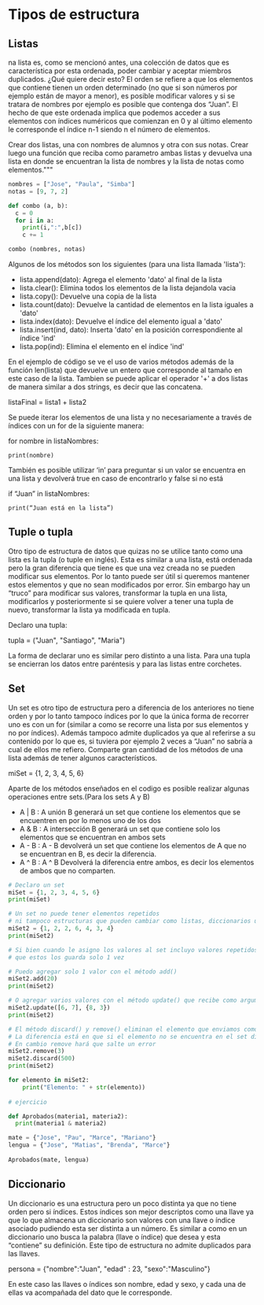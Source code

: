 # Tipos de estructura

## Listas

na lista es, como se mencionó antes, una colección de datos que es característica por esta ordenada, poder cambiar y aceptar miembros duplicados. ¿Qué quiere decir esto? El orden se refiere a que los elementos que contiene tienen un orden determinado (no que si son números por ejemplo están de mayor a menor), es posible modificar valores y si se tratara de nombres por ejemplo es posible que contenga dos “Juan”. El hecho de que este ordenada implica que podemos acceder a sus elementos con índices numéricos que comienzan en 0 y al último elemento le corresponde el índice n-1 siendo n el número de elementos.

Crear dos listas, una con nombres de alumnos y otra con sus notas. Crear luego una función que reciba como parametro ambas listas y devuelva una lista en donde se encuentran la lista de nombres y la lista de notas como elementos."""

```py
nombres = ["Jose", "Paula", "Simba"]
notas = [9, 7, 2]

def combo (a, b):
  c = 0
  for i in a:
    print(i,":",b[c])
    c += 1

combo (nombres, notas)
```

Algunos de los métodos son los siguientes (para una lista llamada 'lista'):
 
- lista.append(dato): Agrega el elemento 'dato' al final de la lista
- lista.clear(): Elimina todos los elementos de la lista dejandola vacia
- lista.copy(): Devuelve una copia de la lista
- lista.count(dato): Devuelve la cantidad de elementos en la lista iguales a 'dato'
- lista.index(dato): Devuelve el índice del elemento igual a 'dato'
- lista.insert(ind, dato): Inserta 'dato' en la posición correspondiente al índice 'ind'
- lista.pop(ind): Elimina el elemento en el índice 'ind'

En el ejemplo de código se ve el uso de varios métodos además de la función len(lista) que devuelve un entero que corresponde al tamaño en este caso de la lista. Tambien se puede aplicar el operador '+' a dos listas de manera similar a dos strings, es decir que las concatena.

listaFinal = lista1 + lista2

Se puede iterar los elementos de una lista y no necesariamente a través de índices con un for de la siguiente manera:

for nombre in listaNombres:

`print(nombre)`

También es posible utilizar ‘in’ para preguntar si un valor se encuentra en una lista y devolverá true en caso de encontrarlo y false si no está

if “Juan” in listaNombres:

`print(“Juan está en la lista”)`

## Tuple o tupla

Otro tipo de estructura de datos que quizas no se utilice tanto como una lista es la tupla (o tuple en inglés). Esta es similar a una lista, está ordenada pero la gran diferencia que tiene es que una vez creada no se pueden modificar sus elementos. Por lo tanto puede ser útil si queremos mantener estos elementos y que no sean modificados por error. Sin embargo hay un “truco” para modificar sus valores, transformar la tupla en una lista, modificarlos y posteriormente si se quiere volver a tener una tupla de nuevo, transformar la lista ya modificada en tupla.

Declaro una tupla:

tupla = ("Juan", "Santiago", "Maria")

La forma de declarar uno es similar pero distinto a una lista. Para una tupla se encierran los datos entre paréntesis y para las listas entre corchetes.

## Set

Un set es otro tipo de estructura pero a diferencia de los anteriores no tiene orden y por lo tanto tampoco índices por lo que la única forma de recorrer uno es con un for (similar a como se recorre una lista por sus elementos y no por índices). Además tampoco admite duplicados ya que al referirse a su contenido por lo que es, si tuviera por ejemplo 2 veces a “Juan” no sabría a cual de ellos me refiero. Comparte gran cantidad de los métodos de una lista además de tener algunos característicos.

miSet = {1, 2, 3, 4, 5, 6}

Aparte de los métodos enseñados en el codigo es posible realizar algunas operaciones entre sets.(Para los sets A y B)

- A | B : A unión B generará un set que contiene los elementos que se encuentren en por lo menos uno de los dos
- A & B : A intersección B generará un set que contiene solo los elementos que se encuentran en ambos sets
- A - B : A - B devolverá un set que contiene los elementos de A que no se encuentran en B, es decir la diferencia.
- A ^ B : A ^ B Devolverá la diferencia entre ambos, es decir los elementos de ambos que no comparten.

```py
# Declaro un set
miSet = {1, 2, 3, 4, 5, 6}
print(miSet)

# Un set no puede tener elementos repetidos 
# ni tampoco estructuras que pueden cambiar como listas, diccionarios u otro set
miSet2 = {1, 2, 2, 6, 4, 3, 4}
print(miSet2)

# Si bien cuando le asigno los valores al set incluyo valores repetidos se puede ver cuando se lo imprime
# que estos los guarda solo 1 vez

# Puedo agregar solo 1 valor con el método add()
miSet2.add(20)
print(miSet2)

# O agregar varios valores con el método update() que recibe como argumentos tuplas, listas, sets o strings
miSet2.update([6, 7], {8, 3})
print(miSet2)

# El método discard() y remove() eliminan el elemento que enviamos como argumento 
# La diferencia está en que si el elemento no se encuentra en el set discard no hará nada
# En cambio remove hará que salte un error
miSet2.remove(3)
miSet2.discard(500)
print(miSet2)

for elemento in miSet2:
    print("Elemento: " + str(elemento))
    
# ejercicio

def Aprobados(materia1, materia2):
  print(materia1 & materia2)

mate = {"Jose", "Pau", "Marce", "Mariano"}
lengua = {"Jose", "Matias", "Brenda", "Marce"}
  
Aprobados(mate, lengua)
```

## Diccionario

Un diccionario es una estructura pero un poco distinta ya que no tiene orden pero si índices. Estos índices son mejor descriptos como una llave ya que lo que almacena un diccionario son valores con una llave o índice asociado pudiendo esta ser distinta a un número. Es similar a como en un diccionario uno busca la palabra (llave o índice) que desea y esta “contiene” su definición. Este tipo de estructura no admite duplicados para las llaves.

persona = {"nombre":"Juan", "edad" : 23, "sexo":"Masculino"}

En este caso las llaves o índices son nombre, edad y sexo, y cada una de ellas va acompañada del dato que le corresponde.

